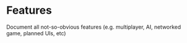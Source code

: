 Features
========

Document all not-so-obvious features (e.g. multiplayer, AI, networked game,
planned UIs, etc)
